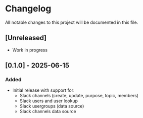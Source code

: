 # Changelog

All notable changes to this project will be documented in this file.

## [Unreleased]
- Work in progress

## [0.1.0] - 2025-06-15
### Added
- Initial release with support for:
  - Slack channels (create, update, purpose, topic, members)
  - Slack users and user lookup
  - Slack usergroups (data source)
  - Slack channels data source
